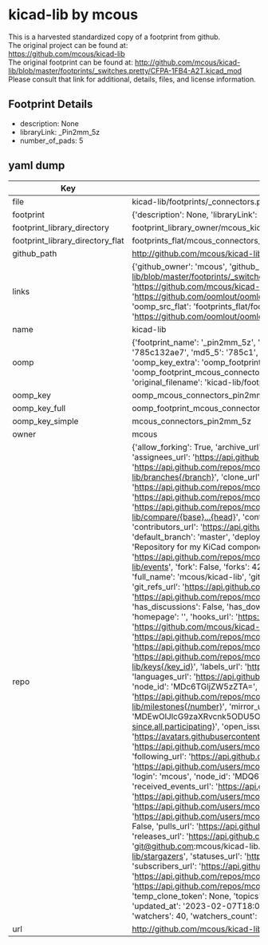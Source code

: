 # kicad-lib by mcous  
This is a harvested standardized copy of a footprint from github.  
The original project can be found at:  
https://github.com/mcous/kicad-lib  
The original footprint can be found at:
http://github.com/mcous/kicad-lib/blob/master/footprints/_switches.pretty/CFPA-1FB4-A2T.kicad_mod
Please consult that link for additional, details, files, and license information.  
## Footprint Details
* description: None  
* libraryLink: _Pin2mm_5z  
* number_of_pads: 5  
## yaml dump  
| Key | Value |  
| --- | --- |  
| file | kicad-lib/footprints/_connectors.pretty/_Pin2mm_5z.kicad_mod |  
| footprint | {'description': None, 'libraryLink': '_Pin2mm_5z', 'number_of_pads': 5} |  
| footprint_library_directory | footprint_library_owner/mcous_kicad-lib |  
| footprint_library_directory_flat | footprints_flat/mcous_connectors_pin2mm_5z/working |  
| github_path | http://github.com/mcous/kicad-lib/blob/master/footprints/_connectors.pretty/_Pin2mm_5z.kicad_mod |  
| links | {'github_owner': 'mcous', 'github_repo_name': 'kicad-lib', 'github_src': 'http://github.com/mcous/kicad-lib/blob/master/footprints/_switches.pretty/CFPA-1FB4-A2T.kicad_mod', 'github_src_repo': 'https://github.com/mcous/kicad-lib', 'oomp_bot': 'footprints/mcous_connectors_pin2mm_5z/working', 'oomp_bot_github': 'https://github.com/oomlout/oomlout_oomp_footprint_bot/tree/main/footprints/mcous_connectors_pin2mm_5z/working', 'oomp_src_flat': 'footprints_flat/footprints_flat/mcous_connectors_pin2mm_5z/working', 'oomp_src_flat_github': 'https://github.com/oomlout/oomlout_oomp_footprint_src/tree/main/footprints_flat/mcous_connectors_pin2mm_5z/working'} |  
| name | kicad-lib |  
| oomp | {'footprint_name': '_pin2mm_5z', 'library_name': '_connectors', 'md5': '785c132ae7782bbbcecef5e413b8382d', 'md5_10': '785c132ae7', 'md5_5': '785c1', 'md5_6': '785c13', 'oomp_key': 'oomp_mcous_connectors_pin2mm_5z', 'oomp_key_extra': 'oomp_footprint_mcous_connectors_pin2mm_5z', 'oomp_key_full': 'oomp_footprint_mcous_connectors_pin2mm_5z_785c13', 'oomp_key_simple': 'mcous_connectors_pin2mm_5z', 'original_filename': 'kicad-lib/footprints/_connectors.pretty/_Pin2mm_5z.kicad_mod', 'owner_name': 'mcous'} |  
| oomp_key | oomp_mcous_connectors_pin2mm_5z |  
| oomp_key_full | oomp_footprint_mcous_connectors_pin2mm_5z |  
| oomp_key_simple | mcous_connectors_pin2mm_5z |  
| owner | mcous |  
| repo | {'allow_forking': True, 'archive_url': 'https://api.github.com/repos/mcous/kicad-lib/{archive_format}{/ref}', 'archived': False, 'assignees_url': 'https://api.github.com/repos/mcous/kicad-lib/assignees{/user}', 'blobs_url': 'https://api.github.com/repos/mcous/kicad-lib/git/blobs{/sha}', 'branches_url': 'https://api.github.com/repos/mcous/kicad-lib/branches{/branch}', 'clone_url': 'https://github.com/mcous/kicad-lib.git', 'collaborators_url': 'https://api.github.com/repos/mcous/kicad-lib/collaborators{/collaborator}', 'comments_url': 'https://api.github.com/repos/mcous/kicad-lib/comments{/number}', 'commits_url': 'https://api.github.com/repos/mcous/kicad-lib/commits{/sha}', 'compare_url': 'https://api.github.com/repos/mcous/kicad-lib/compare/{base}...{head}', 'contents_url': 'https://api.github.com/repos/mcous/kicad-lib/contents/{+path}', 'contributors_url': 'https://api.github.com/repos/mcous/kicad-lib/contributors', 'created_at': '2013-05-04T20:31:34Z', 'default_branch': 'master', 'deployments_url': 'https://api.github.com/repos/mcous/kicad-lib/deployments', 'description': 'Repository for my KiCad components and footprints', 'disabled': False, 'downloads_url': 'https://api.github.com/repos/mcous/kicad-lib/downloads', 'events_url': 'https://api.github.com/repos/mcous/kicad-lib/events', 'fork': False, 'forks': 42, 'forks_count': 42, 'forks_url': 'https://api.github.com/repos/mcous/kicad-lib/forks', 'full_name': 'mcous/kicad-lib', 'git_commits_url': 'https://api.github.com/repos/mcous/kicad-lib/git/commits{/sha}', 'git_refs_url': 'https://api.github.com/repos/mcous/kicad-lib/git/refs{/sha}', 'git_tags_url': 'https://api.github.com/repos/mcous/kicad-lib/git/tags{/sha}', 'git_url': 'git://github.com/mcous/kicad-lib.git', 'has_discussions': False, 'has_downloads': True, 'has_issues': True, 'has_pages': False, 'has_projects': True, 'has_wiki': True, 'homepage': '', 'hooks_url': 'https://api.github.com/repos/mcous/kicad-lib/hooks', 'html_url': 'https://github.com/mcous/kicad-lib', 'id': 9859888, 'is_template': False, 'issue_comment_url': 'https://api.github.com/repos/mcous/kicad-lib/issues/comments{/number}', 'issue_events_url': 'https://api.github.com/repos/mcous/kicad-lib/issues/events{/number}', 'issues_url': 'https://api.github.com/repos/mcous/kicad-lib/issues{/number}', 'keys_url': 'https://api.github.com/repos/mcous/kicad-lib/keys{/key_id}', 'labels_url': 'https://api.github.com/repos/mcous/kicad-lib/labels{/name}', 'language': 'Shell', 'languages_url': 'https://api.github.com/repos/mcous/kicad-lib/languages', 'license': {'key': 'other', 'name': 'Other', 'node_id': 'MDc6TGljZW5zZTA=', 'spdx_id': 'NOASSERTION', 'url': None}, 'merges_url': 'https://api.github.com/repos/mcous/kicad-lib/merges', 'milestones_url': 'https://api.github.com/repos/mcous/kicad-lib/milestones{/number}', 'mirror_url': None, 'name': 'kicad-lib', 'network_count': 42, 'node_id': 'MDEwOlJlcG9zaXRvcnk5ODU5ODg4', 'notifications_url': 'https://api.github.com/repos/mcous/kicad-lib/notifications{?since,all,participating}', 'open_issues': 3, 'open_issues_count': 3, 'owner': {'avatar_url': 'https://avatars.githubusercontent.com/u/2963448?v=4', 'events_url': 'https://api.github.com/users/mcous/events{/privacy}', 'followers_url': 'https://api.github.com/users/mcous/followers', 'following_url': 'https://api.github.com/users/mcous/following{/other_user}', 'gists_url': 'https://api.github.com/users/mcous/gists{/gist_id}', 'gravatar_id': '', 'html_url': 'https://github.com/mcous', 'id': 2963448, 'login': 'mcous', 'node_id': 'MDQ6VXNlcjI5NjM0NDg=', 'organizations_url': 'https://api.github.com/users/mcous/orgs', 'received_events_url': 'https://api.github.com/users/mcous/received_events', 'repos_url': 'https://api.github.com/users/mcous/repos', 'site_admin': False, 'starred_url': 'https://api.github.com/users/mcous/starred{/owner}{/repo}', 'subscriptions_url': 'https://api.github.com/users/mcous/subscriptions', 'type': 'User', 'url': 'https://api.github.com/users/mcous'}, 'private': False, 'pulls_url': 'https://api.github.com/repos/mcous/kicad-lib/pulls{/number}', 'pushed_at': '2021-11-09T02:09:31Z', 'releases_url': 'https://api.github.com/repos/mcous/kicad-lib/releases{/id}', 'size': 285, 'ssh_url': 'git@github.com:mcous/kicad-lib.git', 'stargazers_count': 40, 'stargazers_url': 'https://api.github.com/repos/mcous/kicad-lib/stargazers', 'statuses_url': 'https://api.github.com/repos/mcous/kicad-lib/statuses/{sha}', 'subscribers_count': 10, 'subscribers_url': 'https://api.github.com/repos/mcous/kicad-lib/subscribers', 'subscription_url': 'https://api.github.com/repos/mcous/kicad-lib/subscription', 'svn_url': 'https://github.com/mcous/kicad-lib', 'tags_url': 'https://api.github.com/repos/mcous/kicad-lib/tags', 'teams_url': 'https://api.github.com/repos/mcous/kicad-lib/teams', 'temp_clone_token': None, 'topics': [], 'trees_url': 'https://api.github.com/repos/mcous/kicad-lib/git/trees{/sha}', 'updated_at': '2023-02-07T18:09:39Z', 'url': 'https://api.github.com/repos/mcous/kicad-lib', 'visibility': 'public', 'watchers': 40, 'watchers_count': 40, 'web_commit_signoff_required': False} |  
| url | http://github.com/mcous/kicad-lib |  

